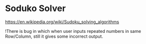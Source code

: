 # Soduko Solver

https://en.wikipedia.org/wiki/Sudoku_solving_algorithms


!There is bug in which when user inputs repeated numbers in same Row/Column, still it gives some incorrect output.
